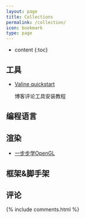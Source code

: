```yaml
---
layout: page
title: Collections
permalink: /collection/
icon: bookmark
type: page
---
```


* content
{:toc}

## 工具

* [Valine quickstart](https://valine.js.org/quickstart.html)

    博客评论工具安装教程

## 编程语言

## 渲染

* [一步步学OpenGL](http://ogldev.atspace.co.uk/)

## 框架&脚手架


## 评论

{% include comments.html %}
